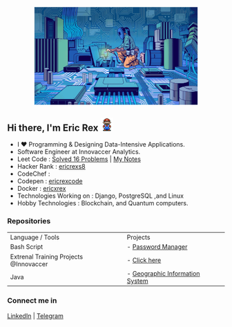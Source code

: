 <div align="center">
<img align="center" width="75%" height = "75%" src="https://github.com/ericraymundrex/ericraymundrex/blob/main/68747470733a2f2f73746174696330312e6e79742e636f6d2f696d616765732f323032302f30372f30322f627573696e6573732f3032546563686669782d696c6c6f2f3031546563686669782d696c6c6f2d6a756d626f2e6769663f7175616c6974793d3930266175746f3d77656270.gif?raw=true" alt="cover" />
</div>

## Hi there, I'm Eric Rex <img src="https://github.com/ericraymundrex/ericraymundrex/blob/main/Mario_Hello_Big.gif?raw=true" width="30px">

- I  ♥️  Programming & Designing Data-Intensive Applications.
- Software Engineer at Innovaccer Analytics.
- Leet Code               : [Solved 16 Problems](https://leetcode.com/ericrex09/) | [My Notes](https://github.com/ericraymundrex/leetcode)
- Hacker Rank             : [ericrexs8](https://www.hackerrank.com/ericrexs8)
- CodeChef                : 
- Codepen                 : [ericrexcode](https://codepen.io/ericrexcode)
- Docker                  : [ericxrex](https://hub.docker.com/u/ericxrex)
- Technologies Working on : Django, PostgreSQL ,and Linux
- Hobby Technologies      : Blockchain, and Quantum computers.

### Repositories

<table>
 <tr>
    <td>Language / Tools</td>
    <td>
    Projects
    </td>
  </tr>
  <tr>
    <td>Bash Script</td>
    <td>
      - <a href="https://github.com/ericraymundrex/Password_Manager">Password Manager</a>
    </td>
  </tr>
   <tr>
    <td>Extrenal Training Projects @Innovaccer</td>
    <td>
      - <a href="https://github.com/ericraymundrex/Innovaccer_External_Training">Click here</a>
    </td>
  </tr>
    <tr>
    <td>Java</td>
    <td>
      - <a href="https://github.com/ericraymundrex/geographic-information-system">Geographic Information System</a>
    </td>
  </tr>
</table>



### Connect me in
[LinkedIn](https://www.linkedin.com/in/ericrex/) | [Telegram](https://t.me/ericrex20)
